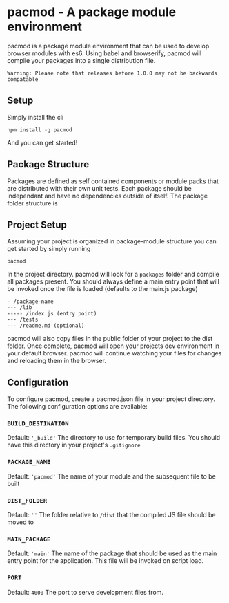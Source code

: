pacmod - A package module environment
======================================

pacmod is a package module environment that can be used to develop browser modules with es6. Using babel and browserify, pacmod will compile your packages into a single distribution file.

```
Warning: Please note that releases before 1.0.0 may not be backwards compatable
 ```
 

## Setup

Simply install the cli

```
npm install -g pacmod
```

And you can get started!

## Package Structure

Packages are defined as self contained components or module packs that are distributed with their own unit tests. Each package should be independant and have no dependencies outside of itself. The package folder structure is

## Project Setup

Assuming your project is organized in package-module structure you can get started by simply running

```
pacmod
```

In the project directory. pacmod will look for a <code>packages</code> folder and compile all packages present. You should always define a main entry point that will be invoked once the file is loaded (defaults to the main.js package)

```
- /package-name
--- /lib
----- /index.js (entry point)
--- /tests
--- /readme.md (optional)
```

pacmod will also copy files in the public folder of your project to the dist folder. Once complete, pacmod will open your projects dev environment in your default browser. pacmod will continue watching your files for changes and reloading them in the browser.

## Configuration

To configure pacmod, create a pacmod.json file in your project directory. The following configuration options are available:

### <code>BUILD_DESTINATION</code>
Default: <code>'_build'</code>
The directory to use for temporary build files. You should have this directory in your project's <code>.gitignore</code> 

### <code>PACKAGE_NAME</code>
Default: <code>'pacmod'</code>
The name of your module and the subsequent file to be built

### <code>DIST_FOLDER</code>
Default: <code>''</code>
The folder relative to <code><Project-directory>/dist</code> that the compiled JS file should be moved to

### <code>MAIN_PACKAGE</code>
Default: <code>'main'</code>
The name of the package that should be used as the main entry point for the application. This file will be invoked on script load.

### <code>PORT</code>
Default: <code>4000</code>
The port to serve development files from.
